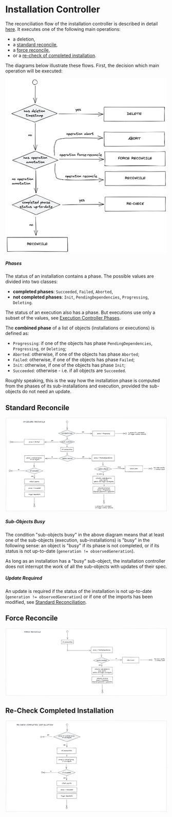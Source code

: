 # Installation Controller

The reconciliation flow of the installation controller is described in detail [here](./reconciliation_flow.md).
It executes one of the following main operations:

- a deletion,
- a [standard reconcile](#standard-reconcile),
- a [force reconcile](#force-reconcile),
- or a [re-check of completed installation](#re-check-completed-installation).

The diagrams below illustrate these flows. First, the decision which main operation will be executed: 

![inst-main-reconcile](images/inst-main-reconcile.png)

##### Phases

The status of an installation contains a phase. The possible values are divided into two classes:
- **completed phases**: `Succeeded`, `Failed`, `Aborted`,
- **not completed phases**: `Init`, `PendingDependencies`, `Progressing`, `Deleting`.

The status of an execution also has a phase. But executions use only a subset of the values, see 
[Execution Controller Phases](./execution_controller.md#phases).

The **combined phase** of a list of objects (installations or executions) is defined as:
- `Progressing`: if one of the objects has phase `PendingDependencies`, `Progressing`, or `Deleting`;
- `Aborted`:     otherwise, if one of the objects has phase `Aborted`;
- `Failed`:      otherwise, if one of the objects has phase `Failed`;
- `Init`:        otherwise, if one of the objects has phase `Init`;
- `Succeeded`:   otherwise - i.e. if all objects are `Succeeded`.

Roughly speaking, this is the way how the installation phase is computed from the phases of its sub-installations and
execution, provided the sub-objects do not need an update.


## Standard Reconcile

![inst-standard-reconcile](images/inst-standard-reconcile.png)

##### Sub-Objects Busy

The condition "sub-objects busy" in the above diagram means that at least one of the sub-objects (execution, 
sub-installations) is "busy" in the following sense: an object is "busy" if its phase is not completed, 
or if its status is not up-to-date (`generation != observedGeneration`).

As long as an installation has a "busy" sub-object, the installation controller does not interrupt the work of all the
sub-objects with updates of their spec.


##### Update Required

An update is required if the status of the installation is not up-to-date (`generation != observedGeneration`) or if
one of the imports has been modified, see [Standard Reconciliation](./reconciliation_flow.md#standard-reconciliation).


## Force Reconcile

![inst-force-reconcile](images/inst-force-reconcile.png)

## Re-Check Completed Installation

![Re-Check Completed Installation](images/inst-recheck-completed.png)
